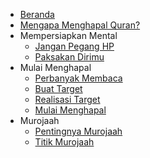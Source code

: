 - [Beranda](/)
- [Mengapa Menghapal Quran?](./mengapa.md)
- Mempersiapkan Mental
  - [Jangan Pegang HP](./jangan-pegang-hp.md)
  - [Paksakan Dirimu](./paksakan-dirimu)
- Mulai Menghapal
  - [Perbanyak Membaca](./perbanyak-membaca)
  - [Buat Target](./buat-target)
  - [Realisasi Target](./realisasi-target)
  - [Mulai Menghapal](./mulai-menghapal.md)
- Murojaah
  - [Pentingnya Murojaah](./pentingnya-murojaah.md)
  - [Titik Murojaah](./titik-murojaah-penting.md)
